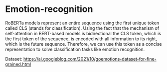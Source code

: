 # Emotion-recognition
RoBERTa models represent an entire sequence using the first unique token called CLS (stands for classification). Using the fact that the mechanism of self-attention in BERT-based models is bidirectional the CLS token, which is the first token of the sequence, is encoded with all information to its right, which is the future sequence. Therefore, we can use this token as a concise representation to solve classification tasks like emotion recognition. 

Dataset: https://ai.googleblog.com/2021/10/goemotions-dataset-for-fine-grained.html
